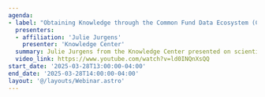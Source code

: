 ```yaml
---
agenda:
- label: "Obtaining Knowledge through the Common Fund Data Ecosystem (CFDE): open access CFDE program information, analysis results, and more"
  presenters:
  - affiliation: 'Julie Jurgens'
    presenter: 'Knowledge Center'
  summary: Julie Jurgens from the Knowledge Center presented on scientific updates from the Knowledge Center, including the novel method, PIGEAN.
  video_link: https://www.youtube.com/watch?v=ld0INQnXsQQ
start_date: '2025-03-28T13:00:00-04:00'
end_date: '2025-03-28T14:00:00-04:00'
layout: '@/layouts/Webinar.astro'
---
```

